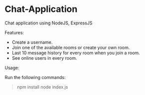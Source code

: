 # Chat-Application
Chat application using NodeJS, ExpressJS

Features:
- Create a username.
- Join one of the available rooms or create your own room.
- Last 10 message history for every room when you join a room.
- See online users in every room.

Usage:

Run the following commands:

> npm install
> node index.js
